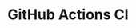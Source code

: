 # GitHub Actions CI





























































































































































































































































































































































































































































































































































































































































































































































































































































































































































































































































































































































































































































































































































































































































































































































































































































































































































































































































































































































































































































































































































































































































































































































































































































































































































































































































































































































































































































































































































































































































































































































































































































































































































































































































































































































































































































































































































































































